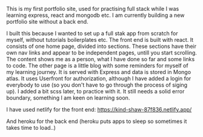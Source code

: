 This is my first portfolio site, used for practising full stack while I was learning express, react and mongodb etc.
I am currently building a new portfolio site without a back end.

I built this because I wanted to set up a full stak app from scratch for myself, without tutorials boilerplates etc.
The front end is built with react.
It consists of one home page, divided into sections. These sections have their own nav links and appear to be independent pages, untill you start scrolling.
The content shows me as a person, what I have done so far and some links to code.
The other page is a little blog with some reminders for myself of my learning journey. 
It is served with Express and data is stored in Mongo atlas.
It uses Userfront for authorization, although I have added a login for everybody to use (so you don't have to go through the process of siging up).
I added a bit scss later, to practice with it. 
It still needs a solid error boundary, something I am keen on learning soon.

I have used netlify for the front end:
https://kind-shaw-87f836.netlify.app/

And heroku for the back end (heroku puts apps to sleep so sometimes it takes time to load..)
